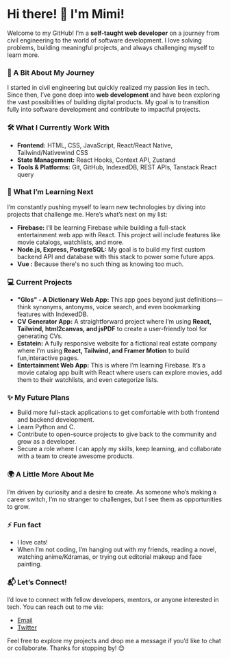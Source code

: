 # Hi there! 👋 I'm Mimi!

Welcome to my GitHub! 
I’m a **self-taught web developer** on a journey from civil engineering to the world of software development. I love solving problems, building meaningful projects, and always challenging myself to learn more.

### 🌱 A Bit About My Journey
I started in civil engineering but quickly realized my passion lies in tech. Since then, I’ve gone deep into **web development** and have been exploring the vast possibilities of building digital products. My goal is to transition fully into software development and contribute to impactful projects.

### 🛠️ What I Currently Work With
- **Frontend:** HTML, CSS, JavaScript, React/React Native, Tailwind/Nativewind CSS
- **State Management:** React Hooks, Context API, Zustand
- **Tools & Platforms:** Git, GitHub, IndexedDB, REST APIs, Tanstack React query

### 🚀 What I’m Learning Next
I’m constantly pushing myself to learn new technologies by diving into projects that challenge me. Here’s what’s next on my list:
- **Firebase:** I’ll be learning Firebase while building a full-stack entertainment web app with React. This project will include features like movie catalogs, watchlists, and more.
- **Node.js, Express, PostgreSQL:** My goal is to build my first custom backend API and database with this stack to power some future apps.
- **Vue :** Because there's no such thing as knowing too much.

### 💻 Current Projects
- **"Glos" - A Dictionary Web App:** This app goes beyond just definitions—think synonyms, antonyms, voice search, and even bookmarking features with IndexedDB.
- **CV Generator App:** A straightforward project where I’m using **React, Tailwind, html2canvas, and jsPDF** to create a user-friendly tool for generating CVs.
- **Estatein:** A fully responsive website for a fictional real estate company where I'm using **React, Tailwind, and Framer Motion** to build fun,interactive pages.
- **Entertainment Web App:** This is where I’m learning Firebase. It’s a movie catalog app built with React where users can explore movies, add them to their watchlists, and even categorize lists.

### ✨ My Future Plans
- Build more full-stack applications to get comfortable with both frontend and backend development.
- Learn Python and C.
- Contribute to open-source projects to give back to the community and grow as a developer.
- Secure a role where I can apply my skills, keep learning, and collaborate with a team to create awesome products.

### 🌍 A Little More About Me
I’m driven by curiosity and a desire to create. As someone who’s making a career switch, I’m no stranger to challenges, but I see them as opportunities to grow.

### ⚡ Fun fact
- I love cats!
- When I’m not coding, I’m hanging out with my friends, reading a novel, watching anime/Kdramas, or trying out editorial makeup and face painting.


### 📬 Let’s Connect!
I’d love to connect with fellow developers, mentors, or anyone interested in tech. You can reach out to me via:
- [Email](mailto:codingnekochan@gmail.com)
- [Twitter](https://x.com/codingnekochan)

Feel free to explore my projects and drop me a message if you’d like to chat or collaborate.
Thanks for stopping by! 😊


